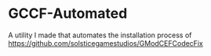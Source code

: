 # GCCF-Automated
A utility I made that automates the installation process of https://github.com/solsticegamestudios/GModCEFCodecFix
